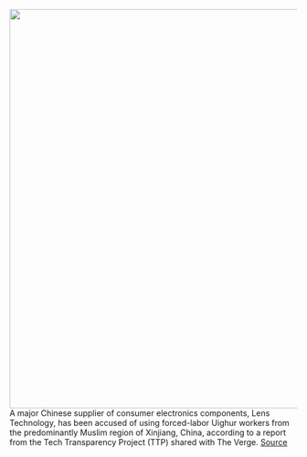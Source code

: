 <img src='https://cdn.vox-cdn.com/thumbor/6YH04BRnbqGaTIQa4_oNpIRZfhI=/0x0:2040x1360/1200x800/filters:focal(918x474:1244x800)/cdn.vox-cdn.com/uploads/chorus_image/image/68594679/akrales_190914_3666_0010.0.jpg' width='700px' /><br/>
A major Chinese supplier of consumer electronics components, Lens Technology, has been accused of using forced-labor Uighur workers from the predominantly Muslim region of Xinjiang, China, according to a report from the Tech Transparency Project (TTP) shared with The Verge.
<a href='https://www.theverge.com/2020/12/29/22204920/lens-technology-uighur-forced-labor-xinjiang-amazon-apple-tesla'> Source <a/>